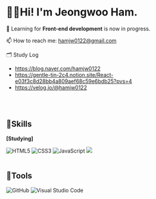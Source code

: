 # 👩‍💻Hi! I'm Jeongwoo Ham.

🌱 Learning for <b>Front-end development</b> is now in progress.


📫 How to reach me: hamjw0122@gmail.com


🗂️ Study Log
- https://blog.naver.com/hamjw0122
- https://gentle-tin-2c4.notion.site/React-e03f3c8d28bb4a809aef68c59e6bdb25?pvs=4
- https://velog.io/@hamjw0122
<br>
<br>

## 📍Skills
<b>[Studying]</b> <br>


![HTML5](https://img.shields.io/badge/html5-%23E34F26.svg?style=for-the-badge&logo=html5&logoColor=white)
![CSS3](https://img.shields.io/badge/css3-%231572B6.svg?style=for-the-badge&logo=css3&logoColor=white)
![JavaScript](https://img.shields.io/badge/javascript-%23323330.svg?style=for-the-badge&logo=javascript&logoColor=%23F7DF1E)
<img src="https://img.shields.io/badge/react-61DAFB?style=for-the-badge&logo=react&logoColor=black"> 
<br>
<br>

## 📍Tools
![GitHub](https://img.shields.io/badge/github-%23121011.svg?style=for-the-badge&logo=github&logoColor=white)
![Visual Studio Code](https://img.shields.io/badge/Visual%20Studio%20Code-0078d7.svg?style=for-the-badge&logo=visual-studio-code&logoColor=white)
